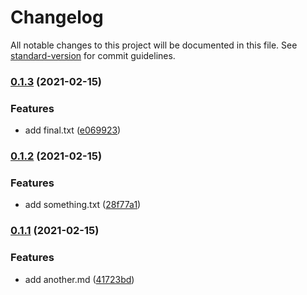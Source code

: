 # Changelog

All notable changes to this project will be documented in this file. See [standard-version](https://github.com/conventional-changelog/standard-version) for commit guidelines.

### [0.1.3](https://github.com/Terkwood/tinker-versioner/compare/v0.1.2...v0.1.3) (2021-02-15)


### Features

* add final.txt ([e069923](https://github.com/Terkwood/tinker-versioner/commit/e06992373ae278c9523a9b1afce6d44cc03e8265))

### [0.1.2](https://github.com/Terkwood/tinker-versioner/compare/v0.1.1...v0.1.2) (2021-02-15)


### Features

* add something.txt ([28f77a1](https://github.com/Terkwood/tinker-versioner/commit/28f77a1dd16a6ae3c5c26fe7e6a89b15cb58e086))

### [0.1.1](https://github.com/Terkwood/tinker-versioner/compare/v0.1.0...v0.1.1) (2021-02-15)


### Features

* add another.md ([41723bd](https://github.com/Terkwood/tinker-versioner/commit/41723bdf29edc684c08f1fea00b4fe45426f5792))
